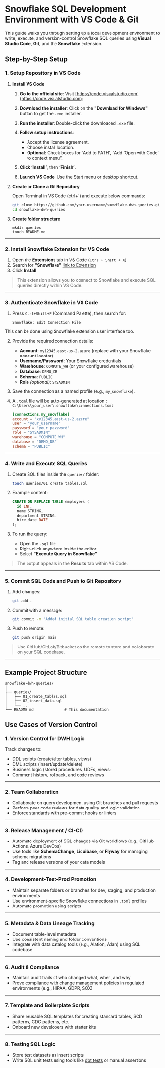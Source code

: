 # Snowflake SQL Development Environment with VS Code & Git

This guide walks you through setting up a local development environment to write, execute, and version-control Snowflake SQL queries using **Visual Studio Code**, **Git**, and the **Snowflake** extension.

## Step-by-Step Setup

### 1. Setup Repository in VS Code
1. **Install VS Code**

    1. **Go to the official site**:
   Visit [https://code.visualstudio.com](https://code.visualstudio.com)

    2. **Download the installer**:
   Click on the **"Download for Windows"** button to get the `.exe` installer.

    3. **Run the installer**:
   Double-click the downloaded `.exe` file.

    4. **Follow setup instructions**:

        * Accept the license agreement.
        * Choose install location.
        * **Optional**: Check boxes for “Add to PATH”, “Add ‘Open with Code’ to context menu”.

    5. **Click ‘Install’**, then **‘Finish’**.

    6. **Launch VS Code**:
   Use the Start menu or desktop shortcut.

1. **Create or Clone a Git Repository**

    Open Terminal in VS Code (ctrl+`) and execute below commands:

   ```bash
   git clone https://github.com/your-username/snowflake-dwh-queries.git
   cd snowflake-dwh-queries
   ```

1. **Create folder structure**

   ```
   mkdir queries
   touch README.md
   ```

---

### 2. Install Snowflake Extension for VS Code

1. Open the **Extensions** tab in VS Code (`Ctrl + Shift + X`)
2. Search for **"Snowflake"** [link to Extension](https://marketplace.visualstudio.com/items/?itemName=snowflake.snowflake-vsc)
3. Click **Install**

> This extension allows you to connect to Snowflake and execute SQL queries directly within VS Code.

---

### 3. Authenticate Snowflake in VS Code

1. Press `Ctrl+Shift+P` (Command Palette), then search for:

   ```
   Snowflake: Edit Connection File
   ```

This can be done using Snowflake extension user interface too.

2. Provide the required connection details:

   * **Account**: `xy12345.east-us-2.azure` (replace with your Snowflake account locator)
   * **Username/Password**: Your Snowflake credentials
   * **Warehouse**: `COMPUTE_WH` (or your configured warehouse)
   * **Database**: `DEMO_DB`
   * **Schema**: `PUBLIC`
   * **Role** *(optional)*: `SYSADMIN`

3. Save the connection as a named profile (e.g., `my_snowflake`).

4. A `.toml` file will be auto-generated at location : `C:\Users\your_user\.snowflake\connections.toml`

   ```toml
   [connections.my_snowflake]
   account = "xy12345.east-us-2.azure"
   user = "your_username"
   password = "your_password"
   role = "SYSADMIN"
   warehouse = "COMPUTE_WH"
   database = "DEMO_DB"
   schema = "PUBLIC"
   ```

---

### 4. Write and Execute SQL Queries

1. Create SQL files inside the `queries/` folder:

   ```bash
   touch queries/01_create_tables.sql
   ```

2. Example content:

   ```sql
   CREATE OR REPLACE TABLE employees (
     id INT,
     name STRING,
     department STRING,
     hire_date DATE
   );
   ```

3. To run the query:

   * Open the `.sql` file
   * Right-click anywhere inside the editor
   * Select **"Execute Query in Snowflake"**

> The output appears in the **Results** tab within VS Code.

---

### 5. Commit SQL Code and Push to Git Repository

1. Add changes:

   ```bash
   git add .
   ```

2. Commit with a message:

   ```bash
   git commit -m "Added initial SQL table creation script"
   ```

3. Push to remote:

   ```bash
   git push origin main
   ```

> Use GitHub/GitLab/Bitbucket as the remote to store and collaborate on your SQL codebase.

---

## Example Project Structure

```
snowflake-dwh-queries/
│
├── queries/
│   ├── 01_create_tables.sql
│   ├── 02_insert_data.sql
│   └── ...
└── README.md              # This documentation
```
## Use Cases of Version Control

### 1. **Version Control for DWH Logic**

Track changes to:

* DDL scripts (create/alter tables, views)
* DML scripts (insert/update/delete)
* Business logic (stored procedures, UDFs, views)
* Comment history, rollback, and code reviews

---

### 2. **Team Collaboration**

* Collaborate on query development using Git branches and pull requests
* Perform peer code reviews for data quality and logic validation
* Enforce standards with pre-commit hooks or linters

---

### 3. **Release Management / CI-CD**

* Automate deployment of SQL changes via Git workflows (e.g., GitHub Actions, Azure DevOps)
* Use tools like **SchemaChange**, **Liquibase**, or **Flyway** for managing schema migrations
* Tag and release versions of your data models

---

### 4. **Development-Test-Prod Promotion**

* Maintain separate folders or branches for dev, staging, and production environments
* Use environment-specific Snowflake connections in `.toml` profiles
* Automate promotion using scripts

---

### 5. **Metadata & Data Lineage Tracking**

* Document table-level metadata
* Use consistent naming and folder conventions
* Integrate with data catalog tools (e.g., Alation, Atlan) using SQL codebase

---

### 6. **Audit & Compliance**

* Maintain audit trails of who changed what, when, and why
* Prove compliance with change management policies in regulated environments (e.g., HIPAA, GDPR, SOX)

---

### 7. **Template and Boilerplate Scripts**

* Share reusable SQL templates for creating standard tables, SCD patterns, CDC patterns, etc.
* Onboard new developers with starter kits

---

### 8. **Testing SQL Logic**

* Store test datasets as insert scripts
* Write SQL unit tests using tools like [dbt tests](https://docs.getdbt.com/docs/build/tests) or manual assertions